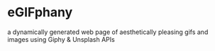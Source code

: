# eGIFphany
a dynamically generated web page of aesthetically pleasing gifs and images using Giphy &amp; Unsplash APIs
